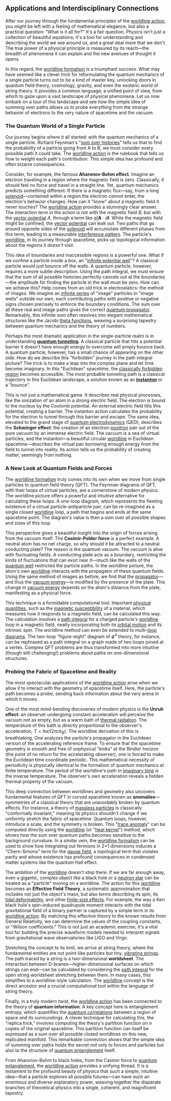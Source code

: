 ## Applications and Interdisciplinary Connections

After our journey through the fundamental principles of the [worldline action](@article_id:160167), you might be left with a feeling of mathematical elegance, but also a practical question: "What is it all for?" It's a fair question. Physics isn't just a collection of beautiful equations; it's a tool for understanding and describing the world we see around us, and a great deal more that we don't. The true power of a physical principle is measured by its reach—the breadth of phenomena it can explain and the new avenues of thought it opens.

In this regard, the [worldline formalism](@article_id:190689) is a triumphant success. What may have seemed like a clever trick for reformulating the quantum mechanics of a single particle turns out to be a kind of master key, unlocking doors in quantum field theory, cosmology, gravity, and even the esoteric world of string theory. It provides a common language, a unified point of view, from which to gaze upon a vast landscape of physical phenomena. Let us now embark on a tour of this landscape and see how the simple idea of summing over paths allows us to probe everything from the strange behavior of electrons to the very nature of spacetime and the vacuum.

### The Quantum World of a Single Particle

Our journey begins where it all started: with the quantum mechanics of a single particle. Richard Feynman's "[sum over histories](@article_id:156207)" tells us that to find the probability of a particle going from A to B, we must consider every possible path it could take. The [worldline action](@article_id:160167) is the rulebook that tells us how to weight each path's contribution. This simple idea has profound and often bizarre consequences.

Consider, for example, the famous **Aharonov-Bohm effect**. Imagine an electron traveling in a region where the magnetic field is zero. Classically, it should feel no force and travel in a straight line. Yet, quantum mechanics predicts something different. If there is a magnetic flux—say, from a long [solenoid](@article_id:260688)—contained within a region the electron *cannot* enter, the electron's behavior changes. How can it "know" about a magnetic field it never touches? The [worldline action](@article_id:160167) provides a stunningly clear answer. The interaction term in the action is not with the magnetic field $B$, but with the [vector potential](@article_id:153148) $A$, through a term like $q \int \mathbf{A} \cdot d\mathbf{l}$. While the magnetic field might be confined, the [vector potential](@article_id:153148) can leak out. Two paths that go around opposite sides of the [solenoid](@article_id:260688) will accumulate different phases from this term, leading to a measurable [interference pattern](@article_id:180885). The particle's [worldline](@article_id:198542), in its journey through spacetime, picks up topological information about the regions it *doesn't* visit.

This idea of boundaries and inaccessible regions is a powerful one. What if we confine a particle inside a box, an "[infinite potential well](@article_id:166748)"? A classical particle would just bounce off the walls. A quantum particle, however, requires a more subtle description. Using the path integral, we must ensure that the sum of all possible histories perfectly cancels out at the boundaries—the amplitude for finding the particle in the wall must be zero. How can we achieve this? Help comes from an old trick in electrostatics: the method of images. We imagine an [infinite series](@article_id:142872) of "image" particles in "image wells" outside our own, each contributing paths with positive or negative signs chosen precisely to enforce the boundary conditions. The sum over all these real and image paths gives the correct [quantum propagator](@article_id:155347). Remarkably, this infinite sum often resolves into elegant mathematical structures like the Jacobi [theta functions](@article_id:202418), weaving a surprising tapestry between quantum mechanics and the theory of numbers.

Perhaps the most dramatic application in the single-particle realm is in understanding **[quantum tunneling](@article_id:142373)**. A classical particle that hits a potential barrier it doesn't have enough energy to overcome will simply bounce back. A quantum particle, however, has a small chance of appearing on the other side. How do we describe this "forbidden" journey in the path integral picture? The trick is to make a leap into the complex plane and let time become imaginary. In this "Euclidean" spacetime, the [classically forbidden region](@article_id:148569) becomes accessible. The most probable tunneling path is a classical trajectory in this Euclidean landscape, a solution known as an **[instanton](@article_id:137228)** or a "bounce".

This is not just a mathematical game. It describes real physical processes, like the ionization of an atom in a strong electric field. The electron is bound to the nucleus by the Coulomb potential. An external electric field tilts this potential, creating a barrier. The instanton action calculates the probability for the electron to tunnel through this barrier and escape. The same idea, elevated to the grand stage of [quantum electrodynamics](@article_id:153707) (QED), describes the **Schwinger effect**: the creation of an electron-[positron](@article_id:148873) pair out of the pure vacuum by an immense electric field. The vacuum is a sea of virtual particles, and the instanton—a beautiful circular [worldline](@article_id:198542) in Euclidean spacetime—describes the virtual pair borrowing enough energy from the field to tunnel into reality. Its action tells us the probability of creating matter, seemingly from nothing.

### A New Look at Quantum Fields and Forces

The [worldline formalism](@article_id:190689) truly comes into its own when we move from single particles to quantum field theory (QFT). The Feynman diagrams of QFT, with their loops of virtual particles, are a cornerstone of modern physics. The worldline picture offers a powerful and intuitive alternative for calculating these loops. A one-loop diagram, which represents the fleeting existence of a virtual particle-antiparticle pair, can be re-imagined as a single closed [worldline](@article_id:198542) loop, a path that begins and ends at the same spacetime point. The diagram's value is then a sum over all possible shapes and sizes of this loop.

This perspective gives a beautiful insight into the origin of forces arising from the vacuum itself. The **Casimir-Polder force** is a perfect example. A neutral atom has no net charge, so why should it be attracted to a neutral conducting plate? The reason is the quantum vacuum. The vacuum is alive with fluctuating fields. A conducting plate acts as a boundary, restricting the kinds of fluctuations that can exist near it—much like the walls of the [quantum well](@article_id:139621) restricted the particle paths. In the worldline picture, the atom's own [worldline](@article_id:198542) interacts with the propagator of these quantum fields. Using the same method of images as before, we find that the [propagator](@article_id:139064)—and thus the [vacuum energy](@article_id:154573)—is modified by the presence of the plate. This change in [vacuum energy](@article_id:154573) depends on the atom's distance from the plate, manifesting as a physical force.

This technique is a formidable computational tool. Important [physical quantities](@article_id:176901), such as the [magnetic susceptibility](@article_id:137725) of a material, which measures how it responds to a magnetic field, can be calculated this way. The calculation involves a [path integral](@article_id:142682) for a charged particle's [worldline](@article_id:198542) loop in a magnetic field, neatly incorporating both its [orbital motion](@article_id:162362) and its intrinsic spin. The worldline method can even be extended to multi-[loop diagrams](@article_id:148793). The two-loop "figure-eight" diagram of $\phi^4$ theory, for instance, can be rephrased as a path integral on a graph made of two loops joined at a vertex. Complex QFT problems are thus transformed into more intuitive (though still challenging!) problems about paths on one-dimensional structures.

### Probing the Fabric of Spacetime and Reality

The most spectacular applications of the [worldline action](@article_id:160167) arise when we allow it to interact with the geometry of spacetime itself. Here, the particle's path becomes a probe, sending back information about the very arena in which it moves.

One of the most mind-bending discoveries of modern physics is the **Unruh effect**: an observer undergoing constant acceleration will perceive the vacuum not as empty, but as a warm bath of [thermal radiation](@article_id:144608). The temperature of this bath is directly proportional to the observer's acceleration, $T = \hbar a / (2\pi c k_B)$. The worldline derivation of this is breathtaking. One analyzes the particle's propagator in the Euclidean version of the accelerating reference frame. To ensure that the spacetime geometry is smooth and free of unphysical "kinks" at the Rindler horizon (the point of no return for the accelerating observer), one is forced to make the Euclidean time coordinate periodic. This mathematical necessity of periodicity is physically identical to the formalism of quantum mechanics at finite temperature. The period of the worldline's path in [imaginary time](@article_id:138133) *is* the inverse temperature. The observer's own acceleration reveals a hidden thermal property of the vacuum.

This deep connection between worldlines and geometry also uncovers fundamental features of QFT in curved spacetime known as **anomalies**—symmetries of a classical theory that are unavoidably broken by quantum effects. For instance, a theory of [massless particles](@article_id:262930) is classically "conformally invariant," meaning its physics shouldn't change if we uniformly stretch the fabric of spacetime. Quantum loops, however, introduce a scale, and the symmetry is broken. This "[trace anomaly](@article_id:150252)" can be computed directly using the [worldline](@article_id:198542) (or "[heat kernel](@article_id:171547)") method, which shows how the sum over quantum paths becomes sensitive to the background curvature. In a similar vein, the [worldline formalism](@article_id:190689) can be used to show how integrating out fermions in 2+1 dimensions induces a "Chern-Simons" term for the [gauge field](@article_id:192560), a topological term that violates parity and whose existence has profound consequences in condensed matter systems like the quantum Hall effect.

The ambition of the [worldline](@article_id:198542) doesn't stop there. If we are far enough away, even a gigantic, complex object like a black hole or a [neutron star](@article_id:146765) can be treated as a "particle" moving on a worldline. The action for this [worldline](@article_id:198542) becomes an **Effective Field Theory**, a systematic approximation that includes not just the object's mass, but also terms describing its spin, its [tidal deformability](@article_id:159401), and other [finite-size effects](@article_id:155187). For example, the way a Kerr black hole's spin-induced quadrupole moment interacts with the tidal gravitational field of a binary partner is captured by a simple term in its [worldline action](@article_id:160167). By matching this effective theory to the known results from General Relativity, we can determine the values of the coupling constants, or "Wilson coefficients." This is not just an academic exercise; it's a vital tool for building the precise waveform models needed to interpret signals from gravitational wave observatories like LIGO and Virgo.

Stretching the concept to its limit, we arrive at string theory, where the fundamental entities are not point-like particles but tiny, [vibrating strings](@article_id:168288). The path traced by a string is a two-dimensional **worldsheet**. The interaction between D-branes—higher-dimensional surfaces on which strings can end—can be calculated by considering the [path integral](@article_id:142682) for the open string worldsheet stretching between them. In many cases, this simplifies to a worldline-style calculation. The [worldline](@article_id:198542) concept is the direct ancestor and a crucial computational tool within the language of string theory.

Finally, in a truly modern twist, the [worldline action](@article_id:160167) has been connected to the theory of **quantum information**. A key concept here is entanglement entropy, which quantifies the [quantum correlations](@article_id:135833) between a region of space and its surroundings. A clever technique for calculating this, the "replica trick," involves computing the theory's partition function on $n$ copies of the original spacetime. This partition function can itself be expressed as a sum over all possible closed worldlines on this new, replicated manifold. This remarkable connection shows that the simple idea of summing over paths holds the secret not only to forces and particles but also to the structure of [quantum entanglement](@article_id:136082) itself.

From Aharonov-Bohm to black holes, from the Casimir force to [quantum entanglement](@article_id:136082), the [worldline action](@article_id:160167) provides a unifying thread. It is a testament to the profound beauty of physics that such a simple, intuitive idea—that a particle explores all possible futures—can have such an enormous and diverse explanatory power, weaving together the disparate branches of theoretical physics into a single, coherent, and magnificent tapestry.